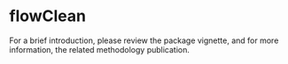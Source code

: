 flowClean
=========
For a brief introduction, please review the package vignette, and for more information, the related methodology publication.
